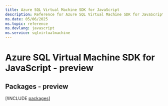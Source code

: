 ```yaml
---
title: Azure SQL Virtual Machine SDK for JavaScript
description: Reference for Azure SQL Virtual Machine SDK for JavaScript
ms.date: 05/06/2025
ms.topic: reference
ms.devlang: javascript
ms.service: sqlvirtualmachine
---
```

# Azure SQL Virtual Machine SDK for JavaScript - preview
## Packages - preview
[!INCLUDE [packages](sql-virtual-machine-index.md)]